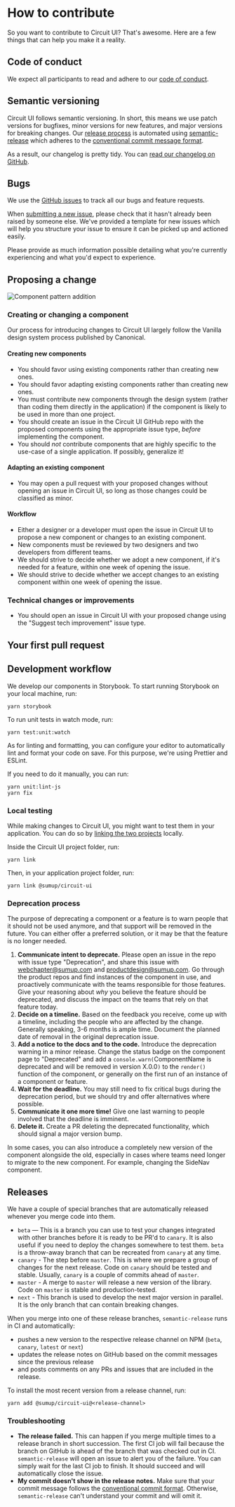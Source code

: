 # How to contribute

So you want to contribute to Circuit UI? That's awesome. Here are a few
things that can help you make it a reality.

## Code of conduct

We expect all participants to read and adhere to our [code of conduct](/CODE_OF_CONDUCT.md).

## Semantic versioning

Circuit UI follows semantic versioning. In short, this means we use patch versions
for bugfixes, minor versions for new features, and major versions for
breaking changes. Our [release process](#Release-process) is automated using [semantic-release](https://github.com/semantic-release/semantic-release)
which adheres to the [conventional commit message format](https://www.conventionalcommits.org).

As a result, our changelog is pretty tidy. You can [read our changelog on GitHub](https://github.com/sumup/circuit-ui/releases).

## Bugs

We use the [GitHub issues](https://github.com/sumup/circuit-ui/issues) to track
all our bugs and feature requests.

When [submitting a new issue](https://github.com/sumup/circuit-ui/issues/new),
please check that it hasn't already been raised by someone else. We've provided
a template for new issues which will help you structure your issue to ensure it
can be picked up and actioned easily.

Please provide as much information possible detailing what you're currently
experiencing and what you'd expect to experience.

## Proposing a change

![Component pattern addition](/component-addition-flowchart.png)

### Creating or changing a component

Our process for introducing changes to Circuit UI largely follow the Vanilla
design system process published by Canonical.

#### Creating new components

- You should favor using existing components rather than creating new ones.
- You should favor adapting existing components rather than creating new ones.
- You must contribute new components through the design system (rather than
  coding them directly in the application) if the component is likely to be
  used in more than one project.
- You should create an issue in the Circuit UI GitHub repo with the proposed
  components using the appropriate issue type, _before_ implementing the
  component.
- You should _not_ contribute components that are highly specific to the
  use-case of a single application. If possibly, generalize it!

#### Adapting an existing component

- You may open a pull request with your proposed changes without opening an
  issue in Circuit UI, so long as those changes could be classified as
  minor.

#### Workflow

- Either a designer or a developer must open the issue in Circuit UI to propose
  a new component or changes to an existing component.
- New components must be reviewed by two designers and two developers from
  different teams.
- We should strive to decide whether we adopt a new component, if it's needed
  for a feature, within one week of opening the issue.
- We should strive to decide whether we accept changes to an existing
  component within one week of opening the issue.

### Technical changes or improvements

- You should open an issue in Circuit UI with your proposed change using the
  "Suggest tech improvement" issue type.

## Your first pull request

## Development workflow

We develop our components in Storybook. To start running Storybook on your
local machine, run:

```
yarn storybook
```

To run unit tests in watch mode, run:

```
yarn test:unit:watch
```

As for linting and formatting, you can configure your editor to automatically
lint and format your code on save. For this purpose, we're using Prettier
and ESLint.

If you need to do it manually, you can run:

```
yarn unit:lint-js
yarn fix
```

### Local testing

While making changes to Circuit UI, you might want to test them in your
application. You can do so by [linking the two projects](https://yarnpkg.com/lang/en/docs/cli/link/)
locally. 

Inside the Circuit UI project folder, run:

```
yarn link
```

Then, in your application project folder, run:

```
yarn link @sumup/circuit-ui
```

### Deprecation process

The purpose of deprecating a component or a feature is to warn people that
it should not be used anymore, and that support will be removed in the future.
You can either offer a preferred solution, or it may be that the feature is
no longer needed.

1. **Communicate intent to deprecate.** Please open an issue in the repo with
   issue type "Deprecation", and share this issue with webchapter@sumup.com and
   productdesign@sumup.com. Go through the product repos and find instances of
   the component in use, and proactively communicate with the teams responsible
   for those features. Give your reasoning about _why_ you believe the feature
   should be deprecated, and discuss the impact on the teams that rely on
   that feature today. 
2. **Decide on a timeline.** Based on the feedback you receive, come up with
   a timeline, including the people who are affected by the change. Generally
   speaking, 3-6 months is ample time. Document the planned date of removal
   in the original deprecation issue.
3. **Add a notice to the docs and to the code.** Introduce the deprecation
   warning in a minor release. Change the status badge on the component page
   to "Deprecated" and add a `console.warn(`ComponentName is deprecated and will be removed in version X.0.0`)`
   to the `render()` function of the component, or generally on the first
   run of an instance of a component or feature.
4. **Wait for the deadline.** You may still need to fix critical bugs during the
   deprecation period, but we should try and offer alternatives where possible.
5. **Communicate it one more time!** Give one last warning to people involved
   that the deadline is imminent.
6. **Delete it.** Create a PR deleting the deprecated functionality, which should
   signal a major version bump.

In some cases, you can also introduce a completely new version of the component
alongside the old, especially in cases where teams need longer to migrate
to the new component. For example, changing the SideNav component.

## Releases

We have a couple of special branches that are automatically released whenever 
you merge code into them.

- `beta` — This is a branch you can use to test your changes integrated with
  other branches before it is ready to be PR'd to `canary`. It is also useful
  if you need to deploy the changes somewhere to test them. `beta` is a 
  throw-away branch that can be recreated from `canary` at any time.
- `canary` - The step before `master`. This is where we prepare a group of
  changes for the next release. Code on `canary` should be tested and stable.
  Usually, `canary` is a couple of commits ahead of `master`.
- `master` - A merge to `master` will release a new version of the library.
  Code on `master` is stable and production-tested.
- `next` - This branch is used to develop the next major version in parallel.
  It is the only branch that can contain breaking changes.

When you merge into one of these release branches, `semantic-release` runs in
CI and automatically:

- pushes a new version to the respective release channel on NPM (`beta`,
  `canary`, `latest` or `next`)
- updates the release notes on GitHub based on the commit messages since the
  previous release
- and posts comments on any PRs and issues that are included in the release.

To install the most recent version from a release channel, run:

```
yarn add @sumup/circuit-ui@<release-channel>
```


### Troubleshooting

- **The release failed.** This can happen if you merge multiple times to a 
  release branch in short succession. The first CI job will fail because the
  branch on GitHub is ahead of the branch that was checked out in CI. 
  `semantic-release` will open an issue to alert you of the failure. You can
  simply wait for the last CI job to finish. It should succeed and will 
  automatically close the issue.
- **My commit doesn't show in the release notes.** Make sure that your commit
  message follows the [conventional commit format](https://www.conventionalcommits.org).
  Otherwise, `semantic-release` can't understand your commit and will omit it.

